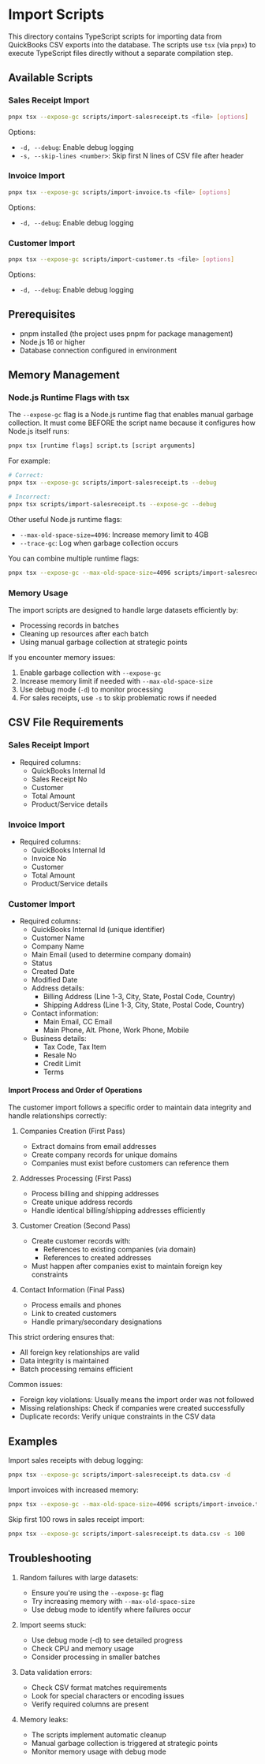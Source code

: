 # Import Scripts

This directory contains TypeScript scripts for importing data from QuickBooks CSV exports into the database. The scripts use `tsx` (via `pnpx`) to execute TypeScript files directly without a separate compilation step.

## Available Scripts

### Sales Receipt Import
```bash
pnpx tsx --expose-gc scripts/import-salesreceipt.ts <file> [options]
```

Options:
- `-d, --debug`: Enable debug logging
- `-s, --skip-lines <number>`: Skip first N lines of CSV file after header

### Invoice Import
```bash
pnpx tsx --expose-gc scripts/import-invoice.ts <file> [options]
```

Options:
- `-d, --debug`: Enable debug logging

### Customer Import
```bash
pnpx tsx --expose-gc scripts/import-customer.ts <file> [options]
```

Options:
- `-d, --debug`: Enable debug logging

## Prerequisites

- pnpm installed (the project uses pnpm for package management)
- Node.js 16 or higher
- Database connection configured in environment

## Memory Management

### Node.js Runtime Flags with tsx

The `--expose-gc` flag is a Node.js runtime flag that enables manual garbage collection. It must come BEFORE the script name because it configures how Node.js itself runs:

```bash
pnpx tsx [runtime flags] script.ts [script arguments]
```

For example:
```bash
# Correct:
pnpx tsx --expose-gc scripts/import-salesreceipt.ts --debug

# Incorrect:
pnpx tsx scripts/import-salesreceipt.ts --expose-gc --debug
```

Other useful Node.js runtime flags:
- `--max-old-space-size=4096`: Increase memory limit to 4GB
- `--trace-gc`: Log when garbage collection occurs

You can combine multiple runtime flags:
```bash
pnpx tsx --expose-gc --max-old-space-size=4096 scripts/import-salesreceipt.ts
```

### Memory Usage

The import scripts are designed to handle large datasets efficiently by:
- Processing records in batches
- Cleaning up resources after each batch
- Using manual garbage collection at strategic points

If you encounter memory issues:
1. Enable garbage collection with `--expose-gc`
2. Increase memory limit if needed with `--max-old-space-size`
3. Use debug mode (`-d`) to monitor processing
4. For sales receipts, use `-s` to skip problematic rows if needed

## CSV File Requirements

### Sales Receipt Import
- Required columns:
  - QuickBooks Internal Id
  - Sales Receipt No
  - Customer
  - Total Amount
  - Product/Service details

### Invoice Import
- Required columns:
  - QuickBooks Internal Id
  - Invoice No
  - Customer
  - Total Amount
  - Product/Service details

### Customer Import
- Required columns:
  - QuickBooks Internal Id (unique identifier)
  - Customer Name
  - Company Name
  - Main Email (used to determine company domain)
  - Status
  - Created Date
  - Modified Date
  - Address details:
    - Billing Address (Line 1-3, City, State, Postal Code, Country)
    - Shipping Address (Line 1-3, City, State, Postal Code, Country)
  - Contact information:
    - Main Email, CC Email
    - Main Phone, Alt. Phone, Work Phone, Mobile
  - Business details:
    - Tax Code, Tax Item
    - Resale No
    - Credit Limit
    - Terms

#### Import Process and Order of Operations

The customer import follows a specific order to maintain data integrity and handle relationships correctly:

1. Companies Creation (First Pass)
   - Extract domains from email addresses
   - Create company records for unique domains
   - Companies must exist before customers can reference them

2. Addresses Processing (First Pass)
   - Process billing and shipping addresses
   - Create unique address records
   - Handle identical billing/shipping addresses efficiently

3. Customer Creation (Second Pass)
   - Create customer records with:
     - References to existing companies (via domain)
     - References to created addresses
   - Must happen after companies exist to maintain foreign key constraints

4. Contact Information (Final Pass)
   - Process emails and phones
   - Link to created customers
   - Handle primary/secondary designations

This strict ordering ensures that:
- All foreign key relationships are valid
- Data integrity is maintained
- Batch processing remains efficient

Common issues:
- Foreign key violations: Usually means the import order was not followed
- Missing relationships: Check if companies were created successfully
- Duplicate records: Verify unique constraints in the CSV data

## Examples

Import sales receipts with debug logging:
```bash
pnpx tsx --expose-gc scripts/import-salesreceipt.ts data.csv -d
```

Import invoices with increased memory:
```bash
pnpx tsx --expose-gc --max-old-space-size=4096 scripts/import-invoice.ts data.csv
```

Skip first 100 rows in sales receipt import:
```bash
pnpx tsx --expose-gc scripts/import-salesreceipt.ts data.csv -s 100
```

## Troubleshooting

1. Random failures with large datasets:
   - Ensure you're using the `--expose-gc` flag
   - Try increasing memory with `--max-old-space-size`
   - Use debug mode to identify where failures occur

2. Import seems stuck:
   - Use debug mode (-d) to see detailed progress
   - Check CPU and memory usage
   - Consider processing in smaller batches

3. Data validation errors:
   - Check CSV format matches requirements
   - Look for special characters or encoding issues
   - Verify required columns are present

4. Memory leaks:
   - The scripts implement automatic cleanup
   - Manual garbage collection is triggered at strategic points
   - Monitor memory usage with debug mode

